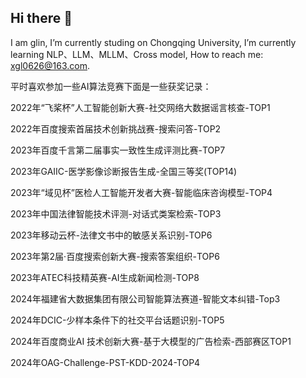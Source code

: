 ## Hi there 👋
I am glin, I’m currently studing on Chongqing University, I’m currently learning NLP、LLM、MLLM、Cross model, How to reach me: xgl0626@163.com.

平时喜欢参加一些AI算法竞赛下面是一些获奖记录：

2022年“飞桨杯”人工智能创新大赛-社交网络大数据谣言核查-TOP1

2022年百度搜索首届技术创新挑战赛-搜索问答-TOP2

2023年百度千言第二届事实一致性生成评测比赛-TOP7

2023年GAIIC-医学影像诊断报告生成-全国三等奖(TOP14)

2023年“域见杯”医检人工智能开发者大赛-智能临床咨询模型-TOP4

2023年中国法律智能技术评测-对话式类案检索-TOP3

2023年移动云杯-法律文书中的敏感关系识别-TOP6

2023年第2届·百度搜索创新大赛-搜索答案组织-TOP6

2023年ATEC科技精英赛-AI生成新闻检测-TOP8

2024年福建省大数据集团有限公司智能算法赛道-智能文本纠错-Top3

2024年DCIC-少样本条件下的社交平台话题识别-TOP5

2024年百度商业AI 技术创新大赛-基于大模型的广告检索-西部赛区TOP1

2024年OAG-Challenge-PST-KDD-2024-TOP4
